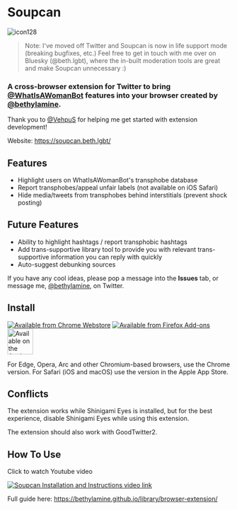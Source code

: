 # Soupcan

![icon128](https://user-images.githubusercontent.com/130214958/235278689-2c66607f-2665-48da-b668-915c23296418.png)

> Note: I've moved off Twitter and Soupcan is now in life support mode (breaking bugfixes, etc.) Feel free to get in touch with me over on Bluesky (@beth.lgbt), where the in-built moderation tools are great and make Soupcan unnecessary :)

### A cross-browser extension for Twitter to bring [@WhatIsAWomanBot](https://x.com/WhatIsAWomanBot) features into your browser created by [@bethylamine](https://x.com/bethylamine).

Thank you to [@VehpuS](https://x.com/VehpuS) for helping me get started with extension development!

Website: https://soupcan.beth.lgbt/

## Features

* Highlight users on WhatIsAWomanBot's transphobe database
* Report transphobes/appeal unfair labels (not available on iOS Safari)
* Hide media/tweets from transphobes behind interstitials (prevent shock posting)

## Future Features

* Ability to highlight hashtags / report transphobic hashtags
* Add trans-supportive library tool to provide you with relevant trans-supportive information you can reply with quickly
* Auto-suggest debunking sources

If you have any cool ideas, please pop a message into the **Issues** tab, or message me, [@bethylamine](https://x.com/bethylamine), on Twitter.

## Install

[![Available from Chrome Webstore](chrome.png)](https://chrome.google.com/webstore/detail/soupcan/hcneafegcikghlbibfmlgadahjfckonj)
[![Available from Firefox Add-ons](firefox.png)](https://addons.mozilla.org/en-US/firefox/addon/soupcan/)
[<img src="safari.svg" height="58" alt="Available on the Apple App Store for Safari"/>](https://apps.apple.com/au/app/soupcan/id6450102617)

For Edge, Opera, Arc and other Chromium-based browsers, use the Chrome version. For Safari (iOS and macOS) use the version in the Apple App Store.

## Conflicts

The extension works while Shinigami Eyes is installed, but for the best experience, disable Shinigami Eyes while using this extension.

The extension should also work with GoodTwitter2.

## How To Use

Click to watch Youtube video

[![Soupcan Installation and Instructions video link](https://img.youtube.com/vi/jIz15cWBDpQ/0.jpg)](https://www.youtube.com/watch?v=jIz15cWBDpQ)

Full guide here: https://bethylamine.github.io/library/browser-extension/

